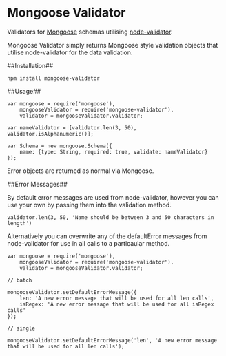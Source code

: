 Mongoose Validator
==================

Validators for [Mongoose](http://mongoosejs.com) schemas utilising [node-validator](https://github.com/chriso/node-validator).

Mongoose Validator simply returns Mongoose style validation objects that utilise node-validator for the data validation.

##Installation##

	npm install mongoose-validator

##Usage##

	var mongoose = require('mongoose'),
		mongooseValidator = require('mongoose-validator'),
		validator = mongooseValidator.validator;
	
	var nameValidator = [validator.len(3, 50), validator.isAlphanumeric()];
	
	var Schema = new mongoose.Schema({
		name: {type: String, required: true, validate: nameValidator}
	});

Error objects are returned as normal via Mongoose.

##Error Messages##

By default error messages are used from node-validator, however you can use your own by passing them into the validation method.

	validator.len(3, 50, 'Name should be between 3 and 50 characters in length')

Alternatively you can overwrite any of the defaultError messages from node-validator for use in all calls to a particaular method.
	
	var mongoose = require('mongoose'),
		mongooseValidator = require('mongoose-validator'),
		validator = mongooseValidator.validator;
	
	// batch
		
	mongooseValidator.setDefaultErrorMessage({
		len: 'A new error message that will be used for all len calls',
		isRegex: 'A new error message that will be used for all isRegex calls'
	});
	
	// single
	
	mongooseValidator.setDefaultErrorMessage('len', 'A new error message that will be used for all len calls');